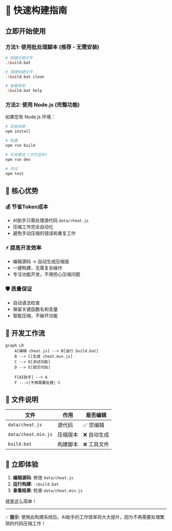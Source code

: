 # 🚀 快速构建指南

## 立即开始使用

### 方法1: 使用批处理脚本 (推荐 - 无需安装)

```bash
# 构建压缩文件
.\build.bat

# 清理构建文件
.\build.bat clean

# 查看帮助
.\build.bat help
```

### 方法2: 使用 Node.js (完整功能)

如果您有 Node.js 环境：

```bash
# 安装依赖
npm install

# 构建
npm run build

# 开发模式 (文件监听)
npm run dev

# 测试
npm test
```

## 🎯 核心优势

### 💰 **节省Token成本**
- AI助手只需处理源代码 `data/cheat.js`
- 压缩工作完全自动化
- 避免手动压缩的错误和重复工作

### ⚡ **提高开发效率**
- 编辑源码 → 自动生成压缩版
- 一键构建，无需复杂操作
- 专注功能开发，不用担心压缩问题

### 🛡️ **质量保证**
- 自动语法检查
- 保留关键函数名和变量
- 智能压缩，不破坏功能

## 📝 开发工作流

```mermaid
graph LR
    A[编辑 cheat.js] --> B[运行 build.bat]
    B --> C[生成 cheat.min.js]
    C --> D[测试功能]
    D --> E[提交代码]
    
    F[AI助手] --> A
    F -.->|不再需要处理| C
```

## 🔧 文件说明

| 文件 | 作用 | 是否编辑 |
|------|------|----------|
| `data/cheat.js` | 源代码 | ✅ 您编辑 |
| `data/cheat.min.js` | 压缩版本 | ❌ 自动生成 |
| `build.bat` | 构建脚本 | ❌ 工具文件 |

## 🎉 立即体验

1. **编辑源码**: 修改 `data/cheat.js`
2. **运行构建**: `.\build.bat`
3. **查看结果**: 检查 `data/cheat.min.js`

就是这么简单！

---

💡 **提示**: 使用此构建系统后，AI助手的工作效率将大大提升，因为不再需要处理繁琐的代码压缩工作！

